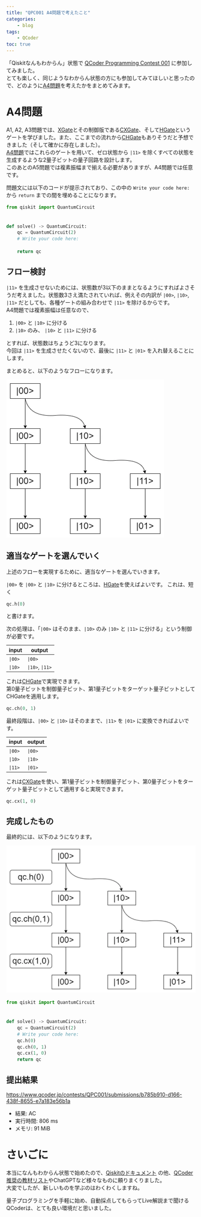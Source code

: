 ```yaml
---
title: "QPC001 A4問題で考えたこと"
categories:
    - blog
tags:
    - QCoder
toc: true
---
```


「Qiskitなんもわからん」状態で [QCoder Programming Contest 001](https://www.qcoder.jp/contests/QPC001) に参加してみました。  
とても楽しく、同じようなわからん状態の方にも参加してみてほしいと思ったので、どのように[A4問題](https://www.qcoder.jp/contests/QPC001/problems/A4)を考えたかをまとめてみます。

# A4問題

A1, A2, A3問題では、[XGate](https://docs.quantum.ibm.com/api/qiskit/qiskit.circuit.library.XGate)とその制御版である[CXGate](https://docs.quantum.ibm.com/api/qiskit/qiskit.circuit.library.CXGate)、そして[HGate](https://docs.quantum.ibm.com/api/qiskit/qiskit.circuit.library.HGate)というゲートを学びました。また、ここまでの流れから[CHGate](https://docs.quantum.ibm.com/api/qiskit/qiskit.circuit.library.CHGate)もありそうだと予想できました（そして確かに存在しました）。  
[A4問題](https://www.qcoder.jp/contests/QPC001/problems/A4)ではこれらのゲートを用いて、ゼロ状態から `|11>` を除くすべての状態を生成するような2量子ビットの量子回路を設計します。  
このあとのA5問題では複素振幅まで揃える必要がありますが、A4問題では任意です。

問題文には以下のコードが提示されており、この中の `Write your code here:` から `return` までの間を埋めることになります。

```python
from qiskit import QuantumCircuit


def solve() -> QuantumCircuit:
    qc = QuantumCircuit(2)
    # Write your code here:

    return qc
```

## フロー検討

`|11>` を生成させないためには、状態数が3以下のままとなるようにすればよさそうだ考えました。状態数3さえ満たされていれば、例えその内訳が `|00>`, `|10>`, `|11>` だとしても、各種ゲートの組み合わせで `|11>` を除けるからです。  
A4問題では複素振幅は任意なので、

1. `|00>` と `|10>` に分ける
1. `|10>` のみ、 `|10>` と `|11>` に分ける

とすれば、状態数はちょうど3になります。  
今回は `|11>` を生成させたくないので、最後に `|11>` と `|01>` を入れ替えることにします。

まとめると、以下のようなフローになります。

![上述の流れの図示](/assets/2024/2024-01-21-qpc001-a4/qpc001_a4.webp)

## 適当なゲートを選んでいく

上述のフローを実現するために、適当なゲートを選んでいきます。

`|00>` を `|00>` と `|10>` に分けるところは、[HGate](https://docs.quantum.ibm.com/api/qiskit/qiskit.circuit.library.HGate)を使えばよいです。
これは、短く

```python
qc.h(0)
```

と書けます。

次の処理は、「`|00>` はそのまま、`|10>` のみ `|10>` と `|11>` に分ける」という制御が必要です。

|input|output|
|---|---|
|`\|00>`|`\|00>`|
|`\|10>`|`\|10>`, `\|11>`|

これは[CHGate](https://docs.quantum.ibm.com/api/qiskit/qiskit.circuit.library.CHGate)で実現できます。  
第0量子ビットを制御量子ビット、第1量子ビットをターゲット量子ビットとしてCHGateを適用します。

```python
qc.ch(0, 1)
```

最終段階は、`|00>` と `|10>` はそのままで、`|11>` を `|01>` に変換できればよいです。

|input|output|
|---|---|
|`\|00>`|`\|00>`|
|`\|10>`|`\|10>`|
|`\|11>`|`\|01>`|

これは[CXGate](https://docs.quantum.ibm.com/api/qiskit/qiskit.circuit.library.CXGate)を使い、第1量子ビットを制御量子ビット、第0量子ビットをターゲット量子ビットとして適用すると実現できます。

```python
qc.cx(1, 0)
```

## 完成したもの

最終的には、以下のようになります。

![上述の流れの図示](/assets/2024/2024-01-21-qpc001-a4/qpc001_a4_gates.webp)

```python
from qiskit import QuantumCircuit


def solve() -> QuantumCircuit:
    qc = QuantumCircuit(2)
    # Write your code here:
    qc.h(0)
    qc.ch(0, 1)
    qc.cx(1, 0)
    return qc
```

## 提出結果

https://www.qcoder.jp/contests/QPC001/submissions/b785b910-d166-438f-8655-e7a183e56b1a

* 結果: AC
* 実行時間: 806 ms
* メモリ: 91 MiB


# さいごに

本当になんもわからん状態で始めたので、[Qiskitのドキュメント](https://docs.quantum.ibm.com/api/qiskit/qiskit.circuit.QuantumCircuit) の他、[QCoder推奨の教材リスト](https://www.qcoder.jp/qa)やChatGPTなど様々なものに頼りまくりました。  
大変でしたが、新しいものを学ぶのはわくわくしますね。

量子プログラミングを手軽に始め、自動採点してもらってLive解説まで聞けるQCoderは、とても良い環境だと思いました。
